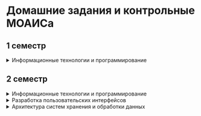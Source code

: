 # Домашние задания и контрольные МОАИСа
## 1 семестр
<details>
  <summary>Информационные технологии и программирование</summary>
  <ul> 
    <li>Линейные алгоритмы и ветвления (<a href='https://github.com/LunisLinus/homework_moais/tree/main/1_sem/ITP/SSU/%201_linear_algorithms'>СГУ</a>)</li>
    <li>Циклы (<a href='https://github.com/LunisLinus/homework_moais/tree/main/1_sem/ITP/SSU/2_cycles'>СГУ</a>)</li>
    <li>Рекуррентность и суммы (<a href='https://github.com/LunisLinus/homework_moais/tree/main/1_sem/ITP/SSU/3_recurrence_sum'>СГУ</a>)</li>
    <li>Методы строк и файлы (<a href='https://github.com/LunisLinus/homework_moais/tree/main/1_sem/ITP/SSU/4_string_file'>СГУ</a>)</li>
    <li>Списки (<a href='https://github.com/LunisLinus/homework_moais/tree/main/1_sem/ITP/SSU/5_lists'>СГУ</a>)</li>
    <li>Вложенные конструкции (<a href='https://github.com/LunisLinus/homework_moais/tree/main/1_sem/ITP/SSU/6_nested_constructs'>СГУ</a>)</li>
    <li>Яндекс первый семестр не был обязательным, поэтому не входит в блоки (<a href='https://github.com/LunisLinus/homework_moais/tree/main/1_sem/ITP/Yandex'>Яндекс LMS</a>)</li>
  </ul>
</details>

## 2 семестр
<details>
  <summary>Информационные технологии и программирование</summary>
  <ul> 
    <li>Множества (<a href='https://github.com/LunisLinus/homework_moais/tree/main/2_sem/ITP/7_sets/SSU'>СГУ</a> и <a href='https://github.com/LunisLinus/homework_moais/tree/main/2_sem/ITP/7_sets/Yandex'>Яндекс LMS</a>)</li>
    <li>Словари (<a href='https://github.com/LunisLinus/homework_moais/tree/main/2_sem/ITP/8_dictionaries/SSU'>СГУ</a> и <a href='https://github.com/LunisLinus/homework_moais/tree/main/2_sem/ITP/8_dictionaries/Yandex'>Яндекс LMS</a>)</li>
    <li>Функции (<a href='https://github.com/LunisLinus/homework_moais/tree/main/2_sem/ITP/9_funcs/SSU'>СГУ</a> и <a href='https://github.com/LunisLinus/homework_moais/tree/main/2_sem/ITP/9_funcs/Yandex'>Яндекс LMS</a>)</li>
    <li>КР по функциям на Яндекс LMS (<a href='https://github.com/LunisLinus/homework_moais/blob/main/2_sem/ITP/Yandex_TP/lms_4.4-1.md'>1 и 2 подгруппы</a> и для <a href='https://github.com/LunisLinus/homework_moais/blob/main/2_sem/ITP/Yandex_TP/lms_4.4-2.md'>3 подгруппы</a>)</li>
    <li>Сортировки (<a href='https://github.com/LunisLinus/homework_moais/tree/main/2_sem/ITP/10_sort/SSU'>СГУ</a>)</li>
  </ul>
</details>
<details>
  <summary>Разработка пользовательских интерфейсов</summary>
  <ul> 
    <li>Текстовые интерфейсы (<a href='https://github.com/LunisLinus/homework_moais/blob/main/2_sem/UI/1_text_interfaces/%D0%A0%D0%B5%D0%B3%D0%B8%D1%81%D1%82%D1%80%D0%B0%D1%86%D0%B8%D1%8F%20%D0%B2%20%D0%BA%D0%BE%D0%BD%D1%81%D0%BE%D0%BB%D0%B8.py'>СГУ</a>)</li>
    <li>Знакомство с PyQt6 (<a href='https://github.com/LunisLinus/homework_moais/tree/main/2_sem/UI/2_introducing_PyQt6'>СГУ</a>)</li>
    <li>Использование Qt Designer'а (<a href='https://github.com/LunisLinus/homework_moais/tree/main/2_sem/UI/3_using_Qt_designer'>СГУ</a>)</li>
    <li>Конвертация ui-файлов в py (<a href='https://github.com/LunisLinus/homework_moais/tree/main/2_sem/UI/4_converting_ui2py'>СГУ</a>)</li>
    <li>Группы виджетов и компоновка (<a href='https://github.com/LunisLinus/homework_moais/tree/main/2_sem/UI/5_widget_layout'>СГУ</a>)</li>
    <li>Диалоговые окна (<a href='https://github.com/LunisLinus/homework_moais/tree/main/2_sem/UI/6_dialog_window'>СГУ</a>)</li>
    <li>Обработка мыши и клавиатуры (<a href='https://github.com/LunisLinus/homework_moais/tree/main/2_sem/UI/7_mouse_keyboard'>СГУ</a>)</li>
    <li><details>
      <summary>Проект</summary>
      <ul>
        <li>Индивидуальное задание 1 (<a href='https://github.com/LunisLinus/homework_moais/blob/main/2_sem/UI/8_project/1_individual%20task/Area_user_groups_tasks.md'>СГУ</a>)</li>
        <li>Индивидуальное задание 2 (<a href='https://github.com/LunisLinus/homework_moais/tree/main/2_sem/UI/8_project/2_individual%20task'>СГУ</a>)</li>
        <li>Индивидуальное задание 3 (<a href='https://github.com/LunisLinus/homework_moais/tree/main/2_sem/UI/8_project/3_individual%20task'>СГУ</a>)</li>
        <li>Индивидуальное задание 4 (<a href='https://github.com/LunisLinus/homework_moais/tree/main/2_sem/UI/8_project/4_individual%20task'>СГУ</a>)</li>
        <li>Индивидуальное задание 5 (<a href='https://github.com/LunisLinus/homework_moais/tree/main/2_sem/UI/8_project/5_individual%20task'>СГУ</a>)</li>
        <li>Итог (<a href='https://github.com/LunisLinus/homework_moais/tree/main/2_sem/UI/8_project/6_finish'>СГУ</a>)</li>
      </ul>
    </details>
    </li>
  </ul>
</details>
<details>
  <summary>Архитектура систем хранения и обработки данных</summary>
  <ul> 
    <li>Файловая система (<a href='https://github.com/LunisLinus/homework_moais/blob/main/2_sem/ADSPS/SSU/%D0%91%D0%B8%D0%B1%D0%BB%D0%B8%D0%BE%D1%82%D0%B5%D0%BA%D0%B8%20os%2C%20os.path%2C%20shutil.py'>СГУ</a>)</li>
    <li>Организация поиска (<a href='https://github.com/LunisLinus/homework_moais/blob/main/2_sem/ADSPS/SSU/%D0%9F%D0%BE%D0%B8%D1%81%D0%BA%20%D1%84%D0%B0%D0%B9%D0%BB%D0%BE%D0%B2%20%D0%B8%20%D0%B2%20%D1%84%D0%B0%D0%B9%D0%BB%D0%B0%D1%85.py'>СГУ</a>)</li>
    <li>Текстовый формат CSV (<a href='https://github.com/LunisLinus/homework_moais/blob/main/2_sem/ADSPS/SSU/%D0%A2%D0%B5%D0%BA%D1%81%D1%82%D0%BE%D0%B2%D1%8B%D0%B9%20%D1%84%D0%BE%D1%80%D0%BC%D0%B0%D1%82%20CSV.py'>СГУ</a>)</li>
    <li>Текстовый формат JSON (<a href='https://github.com/LunisLinus/homework_moais/blob/main/2_sem/ADSPS/SSU/%D0%A2%D0%B5%D0%BA%D1%81%D1%82%D0%BE%D0%B2%D1%8B%D0%B9%20%D1%84%D0%BE%D1%80%D0%BC%D0%B0%D1%82%20JSON%201.py'>1 часть, СГУ</a>, <a href='https://github.com/LunisLinus/homework_moais/blob/main/2_sem/ADSPS/SSU/%D0%A2%D0%B5%D0%BA%D1%81%D1%82%D0%BE%D0%B2%D1%8B%D0%B9%20%D1%84%D0%BE%D1%80%D0%BC%D0%B0%D1%82%20JSON%202.py'>2 часть, СГУ</a> (не забудьте скачать <a href='https://github.com/LunisLinus/homework_moais/blob/main/2_sem/ADSPS/SSU/constellations_info.json'>файл</a>) и <a href='https://github.com/LunisLinus/homework_moais/blob/main/2_sem/ADSPS/Yandex/lms_3.5.md'>Яндекс LMS</a>)</li>
    <li>Бинарные файлы (<a href='https://github.com/LunisLinus/homework_moais/blob/main/2_sem/ADSPS/SSU/%D0%91%D0%B8%D0%BD%D0%B0%D1%80%D0%BD%D1%8B%D0%B5%20%D1%84%D0%B0%D0%B9%D0%BB%D1%8B%201.py'>1 часть, СГУ</a> и <a href='https://github.com/LunisLinus/homework_moais/blob/main/2_sem/ADSPS/SSU/%D0%91%D0%B8%D0%BD%D0%B0%D1%80%D0%BD%D1%8B%D0%B5%20%D1%84%D0%B0%D0%B9%D0%BB%D1%8B%202.py'>2 часть, СГУ</a>)</li>
    <li>Протокол HTTP (<a href='https://github.com/LunisLinus/homework_moais/blob/main/2_sem/ADSPS/Yandex/lms_6.3.md'>Яндекс LMS</a>)</li>
    <li>Использование API (<a href='https://github.com/LunisLinus/homework_moais/blob/main/2_sem/ADSPS/SSU/%D0%98%D1%81%D0%BF%D0%BE%D0%BB%D1%8C%D0%B7%D0%BE%D0%B2%D0%B0%D0%BD%D0%B8%D0%B5%20API%201.py'>1 часть, СГУ</a>, <a href='https://github.com/LunisLinus/homework_moais/blob/main/2_sem/ADSPS/SSU/%D0%98%D1%81%D0%BF%D0%BE%D0%BB%D1%8C%D0%B7%D0%BE%D0%B2%D0%B0%D0%BD%D0%B8%D0%B5%20API%201.1.py'>1.1 часть, СГУ</a> и <a href='https://github.com/LunisLinus/homework_moais/blob/main/2_sem/ADSPS/SSU/%D0%98%D1%81%D0%BF%D0%BE%D0%BB%D1%8C%D0%B7%D0%BE%D0%B2%D0%B0%D0%BD%D0%B8%D0%B5%20API%202.py'>2 часть, СГУ</a>)</li>
  </ul>
</details>
